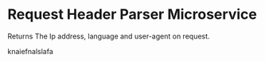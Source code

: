 # Request Header Parser Microservice

Returns The Ip address, language and user-agent on request.

knaiefnalslafa
